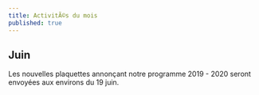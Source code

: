 ```yaml
---
title: ActivitÃ©s du mois
published: true
---
```

## Juin

Les nouvelles plaquettes annonçant notre programme 2019 - 2020 seront envoyées aux environs du 19 juin.
